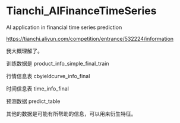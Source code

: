 # Tianchi_AIFinanceTimeSeries
AI application in financial time series prediction

https://tianchi.aliyun.com/competition/entrance/532224/information

我大概理解了。

训练数据是 product_info_simple_final_train 

行情信息表 cbyieldcurve_info_final

时间信息表 time_info_final

预测数据 predict_table

其他的数据是可能有所帮助的信息，可以用来衍生特征。
